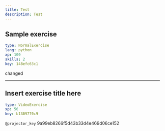 ```yaml
---
title: Test
description: Test
---
```


## Sample exercise

```yaml
type: NormalExercise 
lang: python
xp: 100 
skills: 2
key: 148efc63c1   
```


changed


---

## Insert exercise title here

```yaml
type: VideoExercise 
xp: 50 
key: b1309770c9   
```

`@projector_key`
9a99eb8266f5d43b33d4e469d06ce152